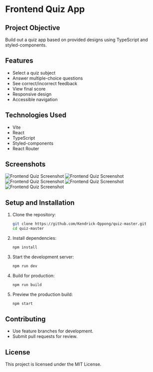 # Frontend Quiz App

## Project Objective

Build out a quiz app based on provided designs using TypeScript and styled-components.

## Features

- Select a quiz subject
- Answer multiple-choice questions
- See correct/incorrect feedback
- View final score
- Responsive design
- Accessible navigation

## Technologies Used

- Vite
- React
- TypeScript
- Styled-components
- React Router

## Screenshots

![Frontend Quiz Screenshot](./QuizScreenshot-1.png)
![Frontend Quiz Screenshot](./QuizScreenshot-2.png)
![Frontend Quiz Screenshot](./QuizScreenshot-3.png)
![Frontend Quiz Screenshot](./QuizScreenshot-4.png)
![Frontend Quiz Screenshot](./QuizScreenshot-5.png)

## Setup and Installation

1. Clone the repository:
   ```bash
   git clone https://github.com/Kendrick-Oppong/quiz-master.git
   cd quiz-master
   ```
2. Install dependencies:
   ```bash
   npm install
   ```
3. Start the development server:
   ```bash
   npm run dev
   ```
4. Build for production:
   ```bash
   npm run build
   ```
5. Preview the production build:
   ```bash
   npm start
   ```

## Contributing

- Use feature branches for development.
- Submit pull requests for review.

## License

This project is licensed under the MIT License.
